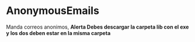 # AnonymousEmails
Manda correos anonimos, **Alerta Debes descargar la carpeta lib con el exe y los dos deben estar en la misma carpeta**
